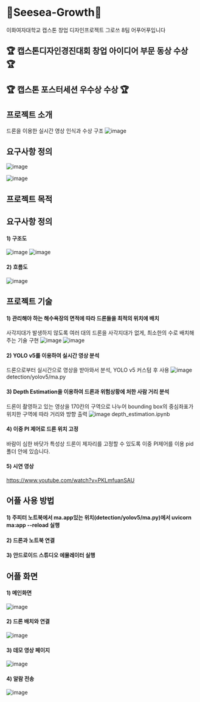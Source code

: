 # 🌊Seesea-Growth🌊
이화여자대학교 캡스톤 창업 디자인프로젝트 그로쓰 8팀 어푸어푸입니다


## :trophy: 캡스톤디자인경진대회 창업 아이디어 부문 동상 수상 :trophy:
## :trophy: 캡스톤 포스터세션 우수상 수상 :trophy:

## 프로젝트 소개
드론을 이용한 실시간 영상 인식과 수상 구조
![image](https://github.com/Ahpuh-Ahpuh/SeeSea/assets/93649914/86baae14-7241-4150-9003-dd5169b1e17a)
## 요구사항 정의
![image](https://github.com/Ahpuh-Ahpuh/SeeSea/assets/93649914/cfc50685-d3c9-4f69-9f43-42fdffb03e46)

![image](https://github.com/Ahpuh-Ahpuh/SeeSea/assets/93649914/9da59132-44d6-46e9-9a7e-7bf4d0e727b3)

## 프로젝트 목적

## 요구사항 정의
#### 1) 구조도
![image](https://github.com/Ahpuh-Ahpuh/SeeSea/assets/93649914/c022c4bc-75f6-495d-b4d5-f0f11f6665e2)
![image](https://github.com/Ahpuh-Ahpuh/SeeSea/assets/93649914/668e8f7b-2a6d-4f1f-83e3-97debc05db7c)

#### 2) 흐름도
![image](https://github.com/Ahpuh-Ahpuh/SeeSea/assets/93649914/1f99d7cf-7601-4e4e-90c9-d819ca21f0dd)

## 프로젝트 기술
#### 1) 관리해야 하는 해수욕장의 면적에 따라 드론들을 최적의 위치에 배치
사각지대가 발생하지 않도록 여러 대의 드론을 사각지대가 없게, 최소한의 수로 배치해주는 기술 구현
![image](https://github.com/Ahpuh-Ahpuh/SeeSea/assets/93649914/49ce98b5-9085-440b-bace-45849a9d2630)
![image](https://github.com/Ahpuh-Ahpuh/SeeSea/assets/93649914/68d82ace-c5fa-4b3d-8ea7-d6e41ed00cb1)

#### 2) YOLO v5를 이용하여 실시간 영상 분석
드론으로부터 실시간으로 영상을 받아와서 분석, YOLO v5 커스텀 후 사용
![image](https://github.com/Ahpuh-Ahpuh/SeeSea/assets/93649914/1e85e189-adf9-40a6-98c2-b3948dd51b36)
detection/yolov5/ma.py

#### 3) Depth Estimation을 이용하여 드론과 위험상황에 처한 사람 거리 분석
드론이 촬영하고 있는 영상을 170칸의 구역으로 나누어 bounding box의 중심좌표가 위치한 구역에 따라 거리와 방향 출력
![image](https://github.com/Ahpuh-Ahpuh/SeeSea/assets/93649914/038843c8-fbc0-4b02-a8d3-eacf344e7d33)
depth_estimation.ipynb 
#### 4) 이중 PI 제어로 드론 위치 고정
바람이 심한 바닷가 특성상 드론이 제자리를 고정할 수 있도록 이중 PI제어를 이용
pid 폴더 안에 있습니다.

#### 5) 시연 영상
https://www.youtube.com/watch?v=PKLmfuanSAU

## 어플 사용 방법

#### 1) 주피터 노트북에서 ma.app있는 위치(detection/yolov5/ma.py)에서 uvicorn ma:app --reload 실행

#### 2) 드론과 노트북 연결

#### 3) 안드로이드 스튜디오 에뮬레이터 실행

## 어플 화면
#### 1) 메인화면
![image](https://github.com/Ahpuh-Ahpuh/SeeSea/assets/93649914/2cac52fb-30e3-4163-a6f9-c14ec5d0ad9c)
#### 2) 드론 배치와 연결
![image](https://github.com/Ahpuh-Ahpuh/SeeSea/assets/93649914/08080cb8-715d-475b-b62e-4f0fcbf32254)
#### 3) 데모 영상 페이지
![image](https://github.com/Ahpuh-Ahpuh/SeeSea/assets/93649914/99c302de-a797-49c8-bf1b-322bf80e3ecb)
#### 4) 알람 전송
![image](https://github.com/Ahpuh-Ahpuh/SeeSea/assets/93649914/6aff583b-9b63-473a-b5ff-ff38d6796297)


